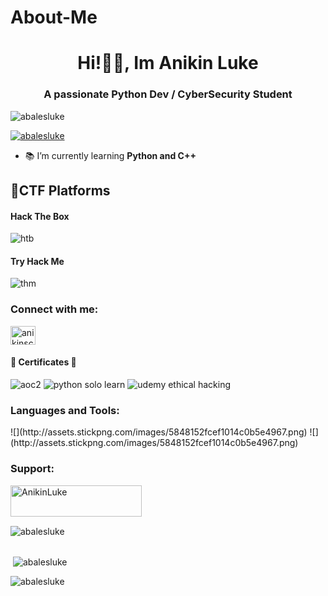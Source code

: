 # About-Me
### <h1 align="center">Hi!🤵👋, Im Anikin Luke</h1>
<h3 align="center">A passionate Python Dev / CyberSecurity Student</h3>

<p align="left"> <img src="https://komarev.com/ghpvc/?username=abalesluke&label=Profile%20views&color=0e75b6&style=flat" alt="abalesluke" /> </p>

<p align="left"> <a href="https://github.com/ryo-ma/github-profile-trophy"><img src="https://github-profile-trophy.vercel.app/?username=abalesluke" alt="abalesluke" /></a> </p>

- 📚 I’m currently learning **Python and C++**
## 🏁CTF Platforms
#### Hack The Box
![htb](http://www.hackthebox.eu/badge/image/407532)
#### Try Hack Me
![thm](https://github.com/abalesluke/abalesluke/blob/main/ninjutsu354.png)

<h3 align="left">Connect with me:</h3>
<p align="left">
<a href="https://fb.com/anikinscorpion" target="blank"><img align="center" src="https://cdn.jsdelivr.net/npm/simple-icons@3.0.1/icons/facebook.svg" alt="anikinscorpion" height="30" width="40" /></a>
</p>

#### 📜 Certificates 📜

![aoc2](https://github.com/abalesluke/abalesluke/blob/main/THM-2XBYVV2MTH.png)
![python solo learn](https://github.com/abalesluke/abalesluke/blob/main/solo%20learn%20cert.jpg)
![udemy ethical hacking](https://github.com/abalesluke/abalesluke/blob/main/Ethical%20hacking%20cert.jpg)

<h3 align="left">Languages and Tools:</h3>
![](http://assets.stickpng.com/images/5848152fcef1014c0b5e4967.png)
![](http://assets.stickpng.com/images/5848152fcef1014c0b5e4967.png)

<h3 align="left">Support:</h3>
<p><a href="https://www.buymeacoffee.com/AnikinLuke"> <img align="left" src="https://cdn.buymeacoffee.com/buttons/v2/default-yellow.png" height="50" width="210" alt="AnikinLuke" /></a></p><br><br>
<br>
<p><img align="left" src="https://github-readme-stats.vercel.app/api/top-langs?username=abalesluke&show_icons=true&locale=en&layout=compact" alt="abalesluke" /></p>
<br>
<br>

<p>&nbsp;<img align="center" src="https://github-readme-stats.vercel.app/api?username=abalesluke&show_icons=true&locale=en" alt="abalesluke" /></p>

<p><img align="center" src="https://github-readme-streak-stats.herokuapp.com/?user=abalesluke&" alt="abalesluke" /></p>
